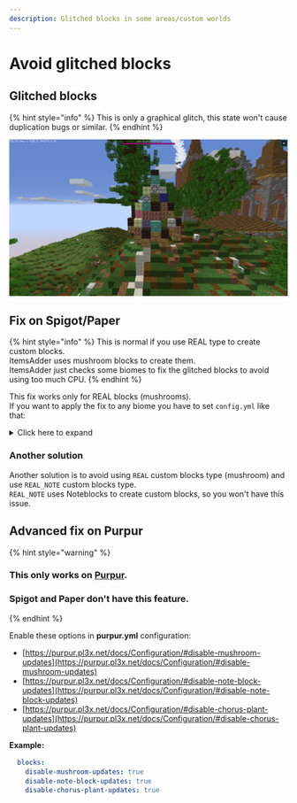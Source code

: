 ```yaml
---
description: Glitched blocks in some areas/custom worlds
---
```


# Avoid glitched blocks

## Glitched blocks

{% hint style="info" %}
This is only a graphical glitch, this state won't cause duplication bugs or similar.
{% endhint %}

![](<../../../.gitbook/assets/image (50) (1) (1).png>)

## Fix on Spigot/Paper

{% hint style="info" %}
This is normal if you use REAL type to create custom blocks.\
ItemsAdder uses mushroom blocks to create them.\
ItemsAdder just checks some biomes to fix the glitched blocks to avoid using too much CPU.
{% endhint %}

This fix works only for REAL blocks (mushrooms).\
If you want to apply the fix to any biome you have to set `config.yml` like that:

<details>

<summary>Click here to expand</summary>

This will basically enable the fix on each of the Minecraft overworld biomes.\
Feel free to remove the ones you think that won't have any mushroom spawned, to avoid high CPU usage.

{% code title="config.yml" %}
```yaml
seach-also-in-these-biomes:
  enabled: true
  biomes:
  - OCEAN
  - PLAINS
  - DESERT
  - MOUNTAINS
  - FOREST
  - TAIGA
  - SWAMP
  - RIVER
  - FROZEN_OCEAN
  - FROZEN_RIVER
  - SNOWY_TUNDRA
  - SNOWY_MOUNTAINS
  - MUSHROOM_FIELDS
  - MUSHROOM_FIELD_SHORE
  - BEACH
  - DESERT_HILLS
  - WOODED_HILLS
  - TAIGA_HILLS
  - MOUNTAIN_EDGE
  - JUNGLE
  - JUNGLE_HILLS
  - JUNGLE_EDGE
  - DEEP_OCEAN
  - STONE_SHORE
  - SNOWY_BEACH
  - BIRCH_FOREST
  - BIRCH_FOREST_HILLS
  - DARK_FOREST
  - SNOWY_TAIGA
  - SNOWY_TAIGA_HILLS
  - GIANT_TREE_TAIGA
  - GIANT_TREE_TAIGA_HILLS
  - WOODED_MOUNTAINS
  - SAVANNA
  - SAVANNA_PLATEAU
  - BADLANDS
  - WOODED_BADLANDS_PLATEAU
  - BADLANDS_PLATEAU
  - SMALL_END_ISLANDS
  - END_MIDLANDS
  - END_HIGHLANDS
  - END_BARRENS
  - WARM_OCEAN
  - LUKEWARM_OCEAN
  - COLD_OCEAN
  - DEEP_WARM_OCEAN
  - DEEP_LUKEWARM_OCEAN
  - DEEP_COLD_OCEAN
  - DEEP_FROZEN_OCEAN
  - THE_VOID
  - SUNFLOWER_PLAINS
  - DESERT_LAKES
  - GRAVELLY_MOUNTAINS
  - FLOWER_FOREST
  - TAIGA_MOUNTAINS
  - SWAMP_HILLS
  - ICE_SPIKES
  - MODIFIED_JUNGLE
  - MODIFIED_JUNGLE_EDGE
  - TALL_BIRCH_FOREST
  - TALL_BIRCH_HILLS
  - DARK_FOREST_HILLS
  - SNOWY_TAIGA_MOUNTAINS
  - GIANT_SPRUCE_TAIGA
  - GIANT_SPRUCE_TAIGA_HILLS
  - MODIFIED_GRAVELLY_MOUNTAINS
  - SHATTERED_SAVANNA
  - SHATTERED_SAVANNA_PLATEAU
  - ERODED_BADLANDS
  - MODIFIED_WOODED_BADLANDS_PLATEAU
  - MODIFIED_BADLANDS_PLATEAU
  - BAMBOO_JUNGLE
  - BAMBOO_JUNGLE_HILLS
```
{% endcode %}

</details>

### Another solution

Another solution is to avoid using `REAL` custom blocks type (mushroom) and use `REAL_NOTE` custom blocks type.\
`REAL_NOTE` uses Noteblocks to create custom blocks, so you won't have this issue.

## Advanced fix on Purpur

{% hint style="warning" %}
### This only works on [Purpur](https://purpur.pl3x.net).

### Spigot and Paper don't have this feature.
{% endhint %}

Enable these options in **purpur.yml** configuration:

* [https://purpur.pl3x.net/docs/Configuration/#disable-mushroom-updates](https://purpur.pl3x.net/docs/Configuration/#disable-mushroom-updates)
* [https://purpur.pl3x.net/docs/Configuration/#disable-note-block-updates](https://purpur.pl3x.net/docs/Configuration/#disable-note-block-updates)
* [https://purpur.pl3x.net/docs/Configuration/#disable-chorus-plant-updates](https://purpur.pl3x.net/docs/Configuration/#disable-chorus-plant-updates)

**Example:**

```yaml
  blocks:
    disable-mushroom-updates: true
    disable-note-block-updates: true
    disable-chorus-plant-updates: true
```
